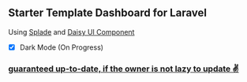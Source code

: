 ## Starter Template Dashboard for Laravel

Using [Splade](https://splade.dev) and [Daisy UI Component](https://daisyui.com)
-   [x] Dark Mode (On Progress)

### <ins>guaranteed up-to-date, if the owner is not lazy to update ✌️</ins>
